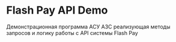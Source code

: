 # Flash Pay API Demo
Демонстрационная программа АСУ АЗС реализующая методы запросов и логику работы с API системы Flash Pay